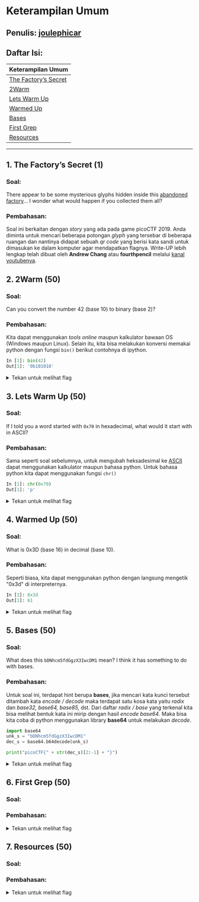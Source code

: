 # Keterampilan Umum

## Penulis: [joulephicar](https://github.com/joulephicar)
## Daftar Isi:

| Keterampilan Umum                                |
| ------------------------------------------------ |
| [The Factory’s Secret](#1-the-factorys-secret-1) |
| [2Warm](#2-2warm-50)                             |
| [Lets Warm Up](#3-lets-warm-up-50)               |
| [Warmed Up](#4-warmed-up-50)                     |
| [Bases](#5-bases-50)                             |
| [First Grep](#6-first-grep-50)                   |
| [Resources](#7-resources-50)                     |

---
## 1. The Factory’s Secret (1)

### Soal:

There appear to be some mysterious glyphs hidden inside this [abandoned factory](https://2019game.picoctf.com/game)... I wonder what would happen if you collected them all?

### Pembahasan:

Soal ini berkaitan dengan *story* yang ada pada game picoCTF 2019. Anda diminta untuk mencari beberapa potongan *glyph* yang tersebar di beberapa ruangan dan nantinya didapat sebuah *qr code* yang berisi kata sandi untuk dimasukan ke dalam komputer agar mendapatkan flagnya. Write-UP lebih lengkap telah dibuat oleh **Andrew Chang** atau **fourthpencil** melalui [kanal youtubenya](https://www.youtube.com/channel/UCcL-1qHt9A8CIHtyfIM0ILA).

## 2. 2Warm (50)

### Soal:

Can you convert the number 42 (base 10) to binary (base 2)?

### Pembahasan:

Kita dapat menggunakan *tools online* maupun kalkulator bawaan OS (Windows maupun Linux). Selain itu, kita bisa melakukan konversi memakai python dengan fungsi <code>bin()</code> berikut contohnya di ipython.

```py
In [1]: bin(42)                                           
Out[1]: '0b101010'
```

<details>
  <summary>Tekan untuk melihat flag</summary>
  
  ```
  picoCTF{101010}
  ```
</details>

## 3. Lets Warm Up (50)

### Soal:

If I told you a word started with <code>0x70</code> in hexadecimal, what would it start with in ASCII?

### Pembahasan:

Sama seperti soal sebelumnya, untuk mengubah heksadesimal ke [ASCII](https://duckduckgo.com/?q=ascii) dapat menggunakan kalkulator maupun bahasa python. Untuk bahasa python kita dapat menggunakan fungsi <code>chr()</code>

```py
In [1]: chr(0x70)
Out[1]: 'p'
```

<details>
  <summary>Tekan untuk melihat flag</summary>
  
  ```
  picoCTF{p}
  ```
</details>

## 4. Warmed Up (50)

### Soal:

What is 0x3D (base 16) in decimal (base 10).

### Pembahasan:

Seperti biasa, kita dapat menggunakan python dengan langsung mengetik "0x3d" di interpreternya.

```py
In [1]: 0x3d                                             
Out[1]: 61
```

<details>
  <summary>Tekan untuk melihat flag</summary>
  
  ```
  picoCTF{61}
  ```
</details>

## 5. Bases (50)

### Soal:

What does this <code>bDNhcm5fdGgzX3IwcDM1</code> mean? I think it has something to do with bases.

### Pembahasan:

Untuk soal ini, terdapat hint berupa **bases**, jika mencari kata kunci tersebut ditambah kata *encode / decode* maka terdapat satu kosa kata yaitu *radix* dan *base32, base64, base85,* dst. Dari daftar *radix / base* yang terkenal kita bisa melihat bentuk kata ini mirip dengan hasil *encode base64*. Maka bisa kita coba di python menggunakan library **base64** untuk melakukan *decode*.

```py
import base64
unk_s = "bDNhcm5fdGgzX3IwcDM1"
dec_s = base64.b64decode(unk_s)

print("picoCTF{" + str(dec_s)[2:-1] + "}")
```

<details>
  <summary>Tekan untuk melihat flag</summary>
  
  ```
  picoCTF{l3arn_th3_r0p35}
  ```
</details>

## 6. First Grep (50)

### Soal:

### Pembahasan:

<details>
  <summary>Tekan untuk melihat flag</summary>
  
  ```
  picoCTF{}
  ```
</details>

## 7. Resources (50)

### Soal:

### Pembahasan:

<details>
  <summary>Tekan untuk melihat flag</summary>
  
  ```
  picoCTF{}
  ```
</details>